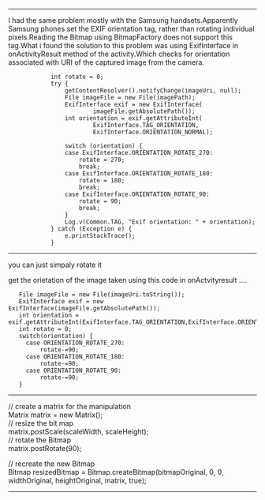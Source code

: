 -----------------------------------------------------------------------------------------

I had the same problem mostly with the Samsung handsets.Apparently Samsung phones set the EXIF orientation tag, rather than rotating individual pixels.Reading the Bitmap using BitmapFactory does not support this tag.What i found the solution to this problem was using ExifInterface in onActivityResult method of the activity.Which checks for orientation associated with URI of the captured image from the camera.

                int rotate = 0;
                try {
                    getContentResolver().notifyChange(imageUri, null);
                    File imageFile = new File(imagePath);
                    ExifInterface exif = new ExifInterface(
                            imageFile.getAbsolutePath());
                    int orientation = exif.getAttributeInt(
                            ExifInterface.TAG_ORIENTATION,
                            ExifInterface.ORIENTATION_NORMAL);

                    switch (orientation) {
                    case ExifInterface.ORIENTATION_ROTATE_270:
                        rotate = 270;
                        break;
                    case ExifInterface.ORIENTATION_ROTATE_180:
                        rotate = 180;
                        break;
                    case ExifInterface.ORIENTATION_ROTATE_90:
                        rotate = 90;
                        break;
                    }
                    Log.v(Common.TAG, "Exif orientation: " + orientation);
                } catch (Exception e) {
                    e.printStackTrace();
                }


------------------------------------------------------------------------------------------------

you can just simpaly rotate it

get the orietation of the image taken using this code in onActvityresult ....

       File imageFile = new File(imageUri.toString());      
       ExifInterface exif = new ExifInterface(imageFile.getAbsolutePath());         
       int orientation = exif.getAttributeInt(ExifInterface.TAG_ORIENTATION,ExifInterface.ORIENTATION_NORMAL);
       int rotate = 0;         
       switch(orientation) {       
         case ORIENTATION_ROTATE_270:         
             rotate-=90;       
         case ORIENTATION_ROTATE_180:         
             rotate-=90;
         case ORIENTATION_ROTATE_90:        
             rotate-=90;         
       }

-------------------------------------------------------------------------------------------------

// create a matrix for the manipulation             
 Matrix matrix = new Matrix();           
 // resize the bit map          
 matrix.postScale(scaleWidth, scaleHeight);          
 // rotate the Bitmap          
 matrix.postRotate(90);          

 // recreate the new Bitmap          
 Bitmap resizedBitmap = Bitmap.createBitmap(bitmapOriginal, 0, 0, widthOriginal, heightOriginal, matrix, true);

---------------------------------------------------------------------------------------------------
